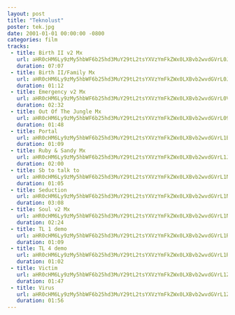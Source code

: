 ```yaml
---
layout: post
title: "Teknolust"
poster: tek.jpg
date: 2001-01-01 00:00:00 -0800
categories: film
tracks:
 - title: Birth II v2 Mx
   url: aHR0cHM6Ly9zMy5hbWF6b25hd3MuY29tL2tsYXVzYmFkZWx0LXBvb2wvdGVrL0JpcnRoIElJIHYyIE14Lm1wMw==
   duration: 07:07
 - title: Birth II/Family Mx
   url: aHR0cHM6Ly9zMy5hbWF6b25hd3MuY29tL2tsYXVzYmFkZWx0LXBvb2wvdGVrL0JpcnRoIElJX0ZhbWlseSBNeC5tcDM=
   duration: 01:12
 - title: Emergency v2 Mx
   url: aHR0cHM6Ly9zMy5hbWF6b25hd3MuY29tL2tsYXVzYmFkZWx0LXBvb2wvdGVrL0VtZXJnZW5jeSB2MiBNeC5tcDM=
   duration: 02:32
 - title: Out Of The Jungle Mx
   url: aHR0cHM6Ly9zMy5hbWF6b25hd3MuY29tL2tsYXVzYmFkZWx0LXBvb2wvdGVrL091dCBPZiBUaGUgSnVuZ2xlIE14Lm1wMw==
   duration: 01:48
 - title: Portal
   url: aHR0cHM6Ly9zMy5hbWF6b25hd3MuY29tL2tsYXVzYmFkZWx0LXBvb2wvdGVrL1BvcnRhbC5tcDM=
   duration: 01:09
 - title: Ruby & Sandy Mx
   url: aHR0cHM6Ly9zMy5hbWF6b25hd3MuY29tL2tsYXVzYmFkZWx0LXBvb2wvdGVrL1J1YnkgJiBTYW5keSBNeC5tcDM=
   duration: 02:00
 - title: Sb to talk to
   url: aHR0cHM6Ly9zMy5hbWF6b25hd3MuY29tL2tsYXVzYmFkZWx0LXBvb2wvdGVrL1NiIHRvIHRhbGsgdG8ubXAz
   duration: 01:05
 - title: Seduction
   url: aHR0cHM6Ly9zMy5hbWF6b25hd3MuY29tL2tsYXVzYmFkZWx0LXBvb2wvdGVrL1NlZHVjdGlvbi5tcDM=
   duration: 03:08
 - title: Soul v2 Mx
   url: aHR0cHM6Ly9zMy5hbWF6b25hd3MuY29tL2tsYXVzYmFkZWx0LXBvb2wvdGVrL1NvdWwgdjIgTXgubXAz
   duration: 02:24
 - title: TL 1 demo
   url: aHR0cHM6Ly9zMy5hbWF6b25hd3MuY29tL2tsYXVzYmFkZWx0LXBvb2wvdGVrL1RMIDEgZGVtby5tcDM=
   duration: 01:09
 - title: TL 4 demo
   url: aHR0cHM6Ly9zMy5hbWF6b25hd3MuY29tL2tsYXVzYmFkZWx0LXBvb2wvdGVrL1RMIDQgZGVtby5tcDM=
   duration: 01:02
 - title: Victim
   url: aHR0cHM6Ly9zMy5hbWF6b25hd3MuY29tL2tsYXVzYmFkZWx0LXBvb2wvdGVrL1ZpY3RpbS5tcDM=
   duration: 01:47
 - title: Virus
   url: aHR0cHM6Ly9zMy5hbWF6b25hd3MuY29tL2tsYXVzYmFkZWx0LXBvb2wvdGVrL1ZpcnVzLm1wMw==
   duration: 01:56
---
```

